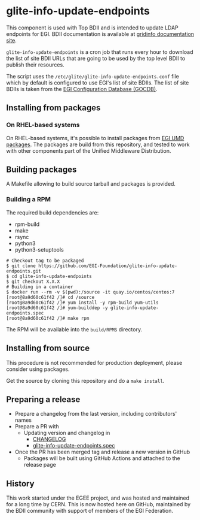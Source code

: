 # glite-info-update-endpoints

This component is used with Top BDII and is intended to update LDAP endpoints for
EGI. BDII documentation is available at
[gridinfo documentation site](https://gridinfo-documentation.readthedocs.io/).

`glite-info-update-endpoints` is a cron job that runs every hour to download the
list of site BDII URLs that are going to be used by the top level BDII to
publish their resources.

The script uses the `/etc/glite/glite-info-update-endpoints.conf` file which by
default is configured to use EGI's list of site BDIIs. The list of site BDIIs is
taken from the
[EGI Configuration Database (GOCDB)](https://docs.egi.eu/internal/configuration-database/).

## Installing from packages

### On RHEL-based systems

On RHEL-based systems, it's possible to install packages from
 [EGI UMD packages](https://go.egi.eu/umd). The packages are build from this repository,
and tested to work with other components part of the Unified Middleware Distribution.

## Building packages

A Makefile allowing to build source tarball and packages is provided.

### Building a RPM

The required build dependencies are:

- rpm-build
- make
- rsync
- python3
- python3-setuptools

```shell
# Checkout tag to be packaged
$ git clone https://github.com/EGI-Foundation/glite-info-update-endpoints.git
$ cd glite-info-update-endpoints
$ git checkout X.X.X
# Building in a container
$ docker run --rm -v $(pwd):/source -it quay.io/centos/centos:7
[root@8a9d60c61f42 /]# cd /source
[root@8a9d60c61f42 /]# yum install -y rpm-build yum-utils
[root@8a9d60c61f42 /]# yum-builddep -y glite-info-update-endpoints.spec
[root@8a9d60c61f42 /]# make rpm
```

The RPM will be available into the `build/RPMS` directory.

## Installing from source

This procedure is not recommended for production deployment, please consider
using packages.

Get the source by cloning this repository and do a `make install`.

## Preparing a release

- Prepare a changelog from the last version, including contributors' names
- Prepare a PR with
  - Updating version and changelog in
    - [CHANGELOG](CHANGELOG)
    - [glite-info-update-endpoints.spec](glite-info-update-endpoints.spec)
- Once the PR has been merged tag and release a new version in GitHub
  - Packages will be built using GitHub Actions and attached to the release page

## History

This work started under the EGEE project, and was hosted and maintained for a
long time by CERN. This is now hosted here on GitHub, maintained by the BDII
community with support of members of the EGI Federation.
